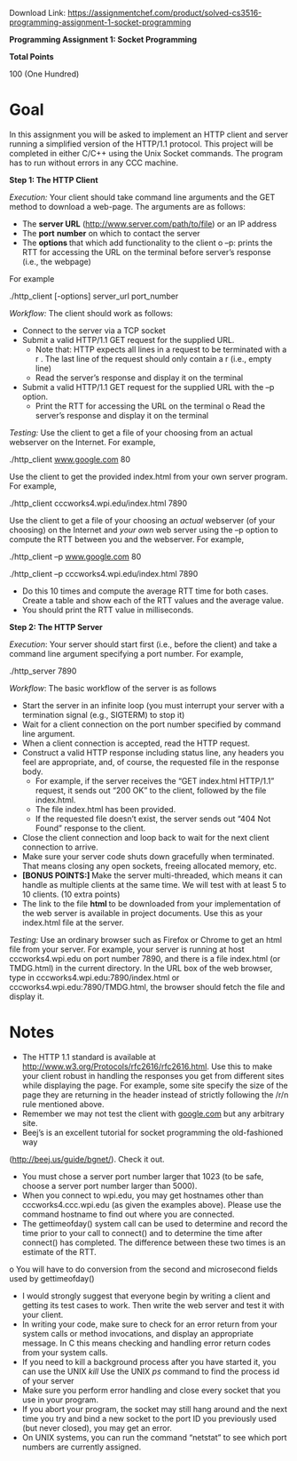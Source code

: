 Download Link: https://assignmentchef.com/product/solved-cs3516-programming-assignment-1-socket-programming
<br>






<strong>Programming Assignment 1: Socket Programming</strong>







<strong>Total Points </strong>

100 (One Hundred)







<h1>Goal</h1>

In this assignment you will be asked to implement an HTTP client and server running a simplified version of the HTTP/1.1 protocol. This project will be completed in either C/C++ using the Unix Socket commands. The program has to run without errors in any CCC machine.




<strong>Step 1: The HTTP Client  </strong>




<em>Execution:</em> Your client should take command line arguments and the GET method to download a web-page. The arguments are as follows:

<ul>

 <li>The <strong>server URL</strong> (<u>http://www.server.com/path/to/file</u>) or an IP address</li>

 <li>The <strong>port</strong> <strong>number</strong> on which to contact the server</li>

 <li>The <strong>options </strong>that which add functionality to the client o –p: prints the RTT for accessing the URL on the terminal before server’s response (i.e., the webpage)</li>

</ul>

For example

./http_client [-options] server_url port_number







<em>Workflow:</em> The client should work as follows:

<ul>

 <li>Connect to the server via a TCP socket</li>

 <li>Submit a valid HTTP/1.1 GET request for the supplied URL.

  <ul>

   <li>Note that: HTTP expects all lines in a request to be terminated with a r
. The last line of the request should only contain a r
 (i.e., empty line)</li>

   <li>Read the server’s response and display it on the terminal</li>

  </ul></li>

 <li>Submit a valid HTTP/1.1 GET request for the supplied URL with the –p option.

  <ul>

   <li>Print the RTT for accessing the URL on the terminal o Read the server’s response and display it on the terminal</li>

  </ul></li>

</ul>




<em>Testing:</em> Use the client to get a file of your choosing from an actual webserver on the Internet. For example,

./http_client www.google.com 80




Use the client to get the provided index.html from your own server program. For example,




./http_client cccworks4.wpi.edu/index.html 7890




Use the client to get a file of your choosing an <em>actual</em> webserver (of your choosing) on the Internet and <em>your own</em> web server using the –p option to compute the RTT between you and the webserver. For example,

./http_client –p www.google.com 80

./http_client –p cccworks4.wpi.edu/index.html 7890

<ul>

 <li>Do this 10 times and compute the average RTT time for both cases. Create a table and show each of the RTT values and the average value.</li>

 <li>You should print the RTT value in milliseconds.</li>

</ul>

<em> </em>




<strong>Step 2: The HTTP Server  </strong>




<em>Execution</em>: Your server should start first (i.e., before the client) and take a command line argument specifying a port number. For example,

./http_server 7890




<em>Workflow</em>: The basic workflow of the server is as follows

<ul>

 <li>Start the server in an infinite loop (you must interrupt your server with a termination signal (e.g., SIGTERM) to stop it)</li>

 <li>Wait for a client connection on the port number specified by command line argument.</li>

 <li>When a client connection is accepted, read the HTTP request.</li>

 <li>Construct a valid HTTP response including status line, any headers you feel are appropriate, and, of course, the requested file in the response body.

  <ul>

   <li>For example, if the server receives the “GET index.html HTTP/1.1” request, it sends out “200 OK” to the client, followed by the file index.html.</li>

   <li>The file index.html has been provided.</li>

   <li>If the requested file doesn’t exist, the server sends out “404 Not Found” response to the client.</li>

  </ul></li>

 <li>Close the client connection and loop back to wait for the next client connection to arrive.</li>

 <li>Make sure your server code shuts down gracefully when terminated. That means closing any open sockets, freeing allocated memory, etc.</li>

 <li><strong>[BONUS POINTS:] </strong>Make the server multi-threaded, which means it can handle as multiple clients at the same time. We will test with at least 5 to 10 clients. (10 extra points)</li>

 <li>The link to the file <strong>html </strong>to be downloaded from your implementation of the web server is available in project documents. Use this as your index.html file at the server.</li>

</ul>




<em>Testing: </em>Use an ordinary browser such as Firefox or Chrome to get an html file from your server. For example, your server is running at host cccworks4.wpi.edu on port number 7890, and there is a file index.html (or TMDG.html) in the current directory. In the URL box of the web browser, type in cccworks4.wpi.edu:7890/index.html or cccworks4.wpi.edu:7890/TMDG.html, the browser should fetch the file and display it. <em> </em>

<strong> </strong>

<strong> </strong>




<h1>Notes</h1>

<ul>

 <li>The HTTP 1.1 standard is available at <u>http://www.w3.org/Protocols/rfc2616/rfc2616.html</u>. Use this to make your client robust in handling the responses you get from different sites while displaying the page. For example, some site specify the size of the page they are returning in the header instead of strictly following the /r/n rule mentioned above.</li>

 <li>Remember we may not test the client with <u>google.com</u> but any arbitrary site.</li>

 <li>Beej’s is an excellent tutorial for socket programming the old-fashioned way</li>

</ul>

(<u>http://beej.us/guide/bgnet/</u>). Check it out.

<ul>

 <li>You must chose a server port number larger that 1023 (to be safe, choose a server port number larger than 5000).</li>

 <li>When you       connect             to         wpi.edu,      you       may      get        hostnames         other     than cccworks4.ccc.wpi.edu (as given the examples above). Please use the command hostname to find out where you are connected.</li>

 <li>The gettimeofday() system call can be used to determine and record the time prior to your call to connect() and to determine the time after connect() has completed. The difference between these two times is an estimate of the RTT.</li>

</ul>

o    You will have to do conversion from the second and microsecond fields used by gettimeofday()

<ul>

 <li>I would strongly suggest that everyone begin by writing a client and getting its test cases to work. Then write the web server and test it with your client.</li>

 <li>In writing your code, make sure to check for an error return from your system calls or method invocations, and display an appropriate message. In C this means checking and handling error return codes from your system calls.</li>

 <li>If you need to kill a background process after you have started it, you can use the UNIX <em>kill</em> Use the UNIX <em>ps</em> command to find the process id of your server</li>

 <li>Make sure you perform error handling and close every socket that you use in your program.</li>

 <li>If you abort your program, the socket may still hang around and the next time you try and bind a new socket to the port ID you previously used (but never closed), you may get an error.</li>

 <li>On UNIX systems, you can run the command “netstat” to see which port numbers are currently assigned.</li>

</ul>





